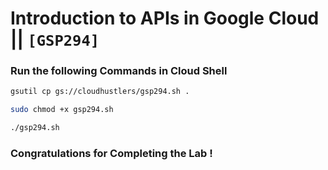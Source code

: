 # Introduction to APIs in Google Cloud || `[GSP294]`

### Run the following Commands in Cloud Shell

```bash
gsutil cp gs://cloudhustlers/gsp294.sh .

sudo chmod +x gsp294.sh

./gsp294.sh
```

### Congratulations for Completing the Lab !
